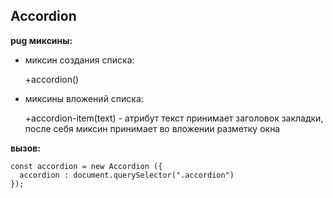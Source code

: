 ## Accordion

**pug миксины:**

- миксин создания списка:

    +accordion()
    
- миксины вложений списка:

    +accordion-item(text) - атрибут текст принимает заголовок закладки, после себя миксин принимает во вложении разметку окна


**вызов:**

    const accordion = new Accordion ({
      accordion : document.querySelector(".accordion")
    });
